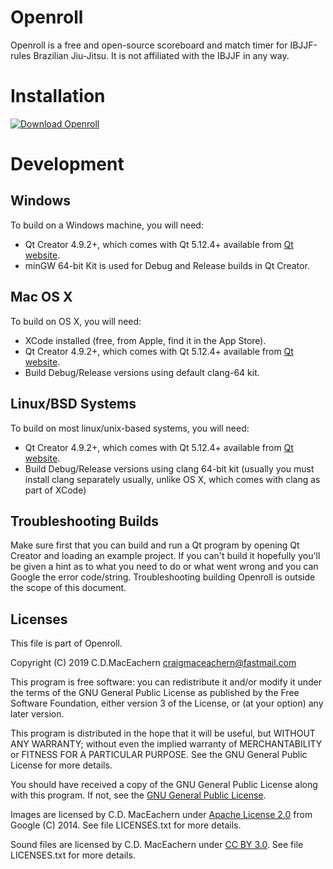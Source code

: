 # Openroll

Openroll is a free and open-source scoreboard and match timer for IBJJF-rules
Brazilian Jiu-Jitsu. It is not affiliated with the IBJJF in any way.

# Installation
[![Download Openroll](https://a.fsdn.com/con/app/sf-download-button)](https://sourceforge.net/projects/openroll/files/latest/download)

# Development
## Windows
To build on a Windows machine, you will need:

* Qt Creator 4.9.2+, which comes with Qt 5.12.4+ available from [Qt
  website](https://www.qt.io/download).
* minGW 64-bit Kit is used for Debug and Release builds in Qt Creator.

## Mac OS X
To build on OS X, you will need:

* XCode installed (free, from Apple, find it in the App Store).
* Qt Creator 4.9.2+, which comes with Qt 5.12.4+ available from [Qt
  website](https://www.qt.io/download).
* Build Debug/Release versions using default clang-64 kit.

## Linux/BSD Systems
To build on most linux/unix-based systems, you will need:

* Qt Creator 4.9.2+, which comes with Qt 5.12.4+ available from [Qt
  website](https://www.qt.io/download).
* Build Debug/Release versions using clang 64-bit kit (usually you must
install clang separately usually, unlike OS X, which comes with clang as part
of XCode)

## Troubleshooting Builds
Make sure first that you can build and run a Qt program by opening Qt Creator
and loading an example project. If you can't build it hopefully you'll be given
a hint as to what you need to do or what went wrong and you can Google the
error code/string. Troubleshooting building Openroll is outside the scope of
this document.

## Licenses
This file is part of Openroll.

Copyright (C) 2019 C.D.MacEachern <craigmaceachern@fastmail.com>

This program is free software: you can redistribute it and/or modify
it under the terms of the GNU General Public License as published by
the Free Software Foundation, either version 3 of the License, or
(at your option) any later version.

This program is distributed in the hope that it will be useful,
but WITHOUT ANY WARRANTY; without even the implied warranty of
MERCHANTABILITY or FITNESS FOR A PARTICULAR PURPOSE.  See the
GNU General Public License for more details.

You should have received a copy of the GNU General Public License
along with this program.  If not, see the [GNU General Public
License](https://www.gnu.org/licenses/).

Images are licensed by C.D. MacEachern under [Apache License
2.0](https://www.apache.org/licenses/LICENSE-2.0.html) from Google (C) 2014.
See file LICENSES.txt for more details.

Sound files are licensed by C.D. MacEachern under [CC BY
3.0](https://creativecommons.org/licenses/by/3.0/legalcode). See file
LICENSES.txt for more details.
